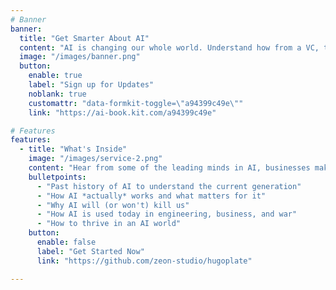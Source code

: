 ```yaml
---
# Banner
banner:
  title: "Get Smarter About AI"
  content: "AI is changing our whole world. Understand how from a VC, technologist, and entrepeneur working in the space for years. Arm yourself with the knowledge to decide for yourself what's hype and what's real."
  image: "/images/banner.png"
  button:
    enable: true
    label: "Sign up for Updates"
    noblank: true
    customattr: "data-formkit-toggle=\"a94399c49e\""
    link: "https://ai-book.kit.com/a94399c49e"

# Features
features:
  - title: "What's Inside"
    image: "/images/service-2.png"
    content: "Hear from some of the leading minds in AI, businesses making multi-billion dollar bets in the field, and some of the most thoughtful analysis in the field. Build your intuition with content that includes:"
    bulletpoints:
      - "Past history of AI to understand the current generation"
      - "How AI *actually* works and what matters for it"
      - "Why AI will (or won't) kill us"
      - "How AI is used today in engineering, business, and war"
      - "How to thrive in an AI world"
    button:
      enable: false
      label: "Get Started Now"
      link: "https://github.com/zeon-studio/hugoplate"

---
```

